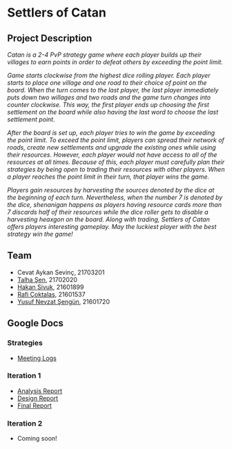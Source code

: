 # **Settlers of Catan**

## **Project Description**

*Catan is a 2-4 PvP strategy game where each player builds up their villages to earn points in order to defeat others by exceeding the point limit.*

*Game starts clockwise from the highest dice rolling player. Each player starts to place one village and one road to their choice of point on the board. When the turn comes to the last player, the last player immediately puts down two willages and two roads and the game turn changes into counter clockwise. This way, the first player ends up choosing the first settlement on the board while also having the last word to choose the last settlement point.*

*After the board is set up, each player tries to win the game by exceeding the point limit. To exceed the point limit, players can spread their network of roads, create new settlements and upgrade the existing ones while using their resources. However, each player would not have access to all of the resources at all times. Because of this, each player must carefully plan their strategies by being open to trading their resources with other players. When a player reaches the point limit in their turn, that player wins the game.*

*Players gain resources by harvesting the sources denoted by the dice at the beginning of each turn. Nevertheless, when the number 7 is denoted by the dice, shenanigan happens as players having resource cards more than 7 discards half of their resources while the dice roller gets to disable a harvesting heaxgon on the board. Along with trading, Settlers of Catan offers players interesting gameplay. May the luckiest player with the best strategy win the game!*

## **Team**

* Cevat Aykan Sevinç, 21703201
* [Talha Şen](https://github.com/talhasen123), 21702020
* [Hakan Sivuk](https://github.com/hakansivuk), 21601899
* [Rafi Çoktalaş](https://github.com/RafiCoktalas), 21601537
* [Yusuf Nevzat Şengün](https://github.com/ynsengun), 21601720

## **Google Docs**

### **Strategies**
* [Meeting Logs](https://docs.google.com/document/d/1YEGElk27ZHa33cCEx46ROMKLR4PsSZnCwg8WuQudfV0/edit?usp=sharing)

### **Iteration 1**
* [Analysis Report](https://drive.google.com/file/d/1lChs5JGEpPjOdcbx_pfUOEZPQzpjT2E7/view?usp=sharing)
* [Design Report](https://docs.google.com/document/d/1ENSQk3wdsQxmHv6eHtjSDhl6wFeL1WiFZxwjv5hoJDM/edit?usp=sharing)
* [Final Report](https://docs.google.com/document/d/1QzuSwr4GFrtTxmu5OVGzC3DHmW7I_45uFiPZci5Z4Zw/edit?usp=sharing)

### **Iteration 2**

* Coming soon!
